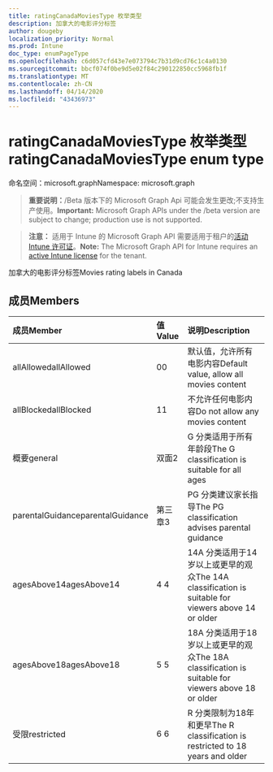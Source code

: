 ```yaml
---
title: ratingCanadaMoviesType 枚举类型
description: 加拿大的电影评分标签
author: dougeby
localization_priority: Normal
ms.prod: Intune
doc_type: enumPageType
ms.openlocfilehash: c6d057cfd43e7e073794c7b31d9cd76c1c4a0130
ms.sourcegitcommit: bbcf074f0be9d5e02f84c290122850cc5968fb1f
ms.translationtype: MT
ms.contentlocale: zh-CN
ms.lasthandoff: 04/14/2020
ms.locfileid: "43436973"
---
```

# <a name="ratingcanadamoviestype-enum-type"></a><span data-ttu-id="3baa5-103">ratingCanadaMoviesType 枚举类型</span><span class="sxs-lookup"><span data-stu-id="3baa5-103">ratingCanadaMoviesType enum type</span></span>

<span data-ttu-id="3baa5-104">命名空间：microsoft.graph</span><span class="sxs-lookup"><span data-stu-id="3baa5-104">Namespace: microsoft.graph</span></span>

> <span data-ttu-id="3baa5-105">**重要说明：**/Beta 版本下的 Microsoft Graph Api 可能会发生更改;不支持生产使用。</span><span class="sxs-lookup"><span data-stu-id="3baa5-105">**Important:** Microsoft Graph APIs under the /beta version are subject to change; production use is not supported.</span></span>

> <span data-ttu-id="3baa5-106">**注意：** 适用于 Intune 的 Microsoft Graph API 需要适用于租户的[活动 Intune 许可证](https://go.microsoft.com/fwlink/?linkid=839381)。</span><span class="sxs-lookup"><span data-stu-id="3baa5-106">**Note:** The Microsoft Graph API for Intune requires an [active Intune license](https://go.microsoft.com/fwlink/?linkid=839381) for the tenant.</span></span>

<span data-ttu-id="3baa5-107">加拿大的电影评分标签</span><span class="sxs-lookup"><span data-stu-id="3baa5-107">Movies rating labels in Canada</span></span>

## <a name="members"></a><span data-ttu-id="3baa5-108">成员</span><span class="sxs-lookup"><span data-stu-id="3baa5-108">Members</span></span>
|<span data-ttu-id="3baa5-109">成员</span><span class="sxs-lookup"><span data-stu-id="3baa5-109">Member</span></span>|<span data-ttu-id="3baa5-110">值</span><span class="sxs-lookup"><span data-stu-id="3baa5-110">Value</span></span>|<span data-ttu-id="3baa5-111">说明</span><span class="sxs-lookup"><span data-stu-id="3baa5-111">Description</span></span>|
|:---|:---|:---|
|<span data-ttu-id="3baa5-112">allAllowed</span><span class="sxs-lookup"><span data-stu-id="3baa5-112">allAllowed</span></span>|<span data-ttu-id="3baa5-113">0</span><span class="sxs-lookup"><span data-stu-id="3baa5-113">0</span></span>|<span data-ttu-id="3baa5-114">默认值，允许所有电影内容</span><span class="sxs-lookup"><span data-stu-id="3baa5-114">Default value, allow all movies content</span></span>|
|<span data-ttu-id="3baa5-115">allBlocked</span><span class="sxs-lookup"><span data-stu-id="3baa5-115">allBlocked</span></span>|<span data-ttu-id="3baa5-116">1</span><span class="sxs-lookup"><span data-stu-id="3baa5-116">1</span></span>|<span data-ttu-id="3baa5-117">不允许任何电影内容</span><span class="sxs-lookup"><span data-stu-id="3baa5-117">Do not allow any movies content</span></span>|
|<span data-ttu-id="3baa5-118">概要</span><span class="sxs-lookup"><span data-stu-id="3baa5-118">general</span></span>|<span data-ttu-id="3baa5-119">双面</span><span class="sxs-lookup"><span data-stu-id="3baa5-119">2</span></span>|<span data-ttu-id="3baa5-120">G 分类适用于所有年龄段</span><span class="sxs-lookup"><span data-stu-id="3baa5-120">The G classification is suitable for all ages</span></span>|
|<span data-ttu-id="3baa5-121">parentalGuidance</span><span class="sxs-lookup"><span data-stu-id="3baa5-121">parentalGuidance</span></span>|<span data-ttu-id="3baa5-122">第三章</span><span class="sxs-lookup"><span data-stu-id="3baa5-122">3</span></span>|<span data-ttu-id="3baa5-123">PG 分类建议家长指导</span><span class="sxs-lookup"><span data-stu-id="3baa5-123">The PG classification advises parental guidance</span></span>|
|<span data-ttu-id="3baa5-124">agesAbove14</span><span class="sxs-lookup"><span data-stu-id="3baa5-124">agesAbove14</span></span>|<span data-ttu-id="3baa5-125">4 </span><span class="sxs-lookup"><span data-stu-id="3baa5-125">4</span></span>|<span data-ttu-id="3baa5-126">14A 分类适用于14岁以上或更早的观众</span><span class="sxs-lookup"><span data-stu-id="3baa5-126">The 14A classification is suitable for viewers above 14 or older</span></span>|
|<span data-ttu-id="3baa5-127">agesAbove18</span><span class="sxs-lookup"><span data-stu-id="3baa5-127">agesAbove18</span></span>|<span data-ttu-id="3baa5-128">5 </span><span class="sxs-lookup"><span data-stu-id="3baa5-128">5</span></span>|<span data-ttu-id="3baa5-129">18A 分类适用于18岁以上或更早的观众</span><span class="sxs-lookup"><span data-stu-id="3baa5-129">The 18A classification is suitable for viewers above 18 or older</span></span>|
|<span data-ttu-id="3baa5-130">受限</span><span class="sxs-lookup"><span data-stu-id="3baa5-130">restricted</span></span>|<span data-ttu-id="3baa5-131">6 </span><span class="sxs-lookup"><span data-stu-id="3baa5-131">6</span></span>|<span data-ttu-id="3baa5-132">R 分类限制为18年和更早</span><span class="sxs-lookup"><span data-stu-id="3baa5-132">The R classification is restricted to 18 years and older</span></span>|



